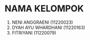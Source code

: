 # NAMA KELOMPOK
1. NENI ANGGRAENI (11220023)
2. DYAH AYU WHARDHANI (11220163)
3. FITRIYANI (11220079)

